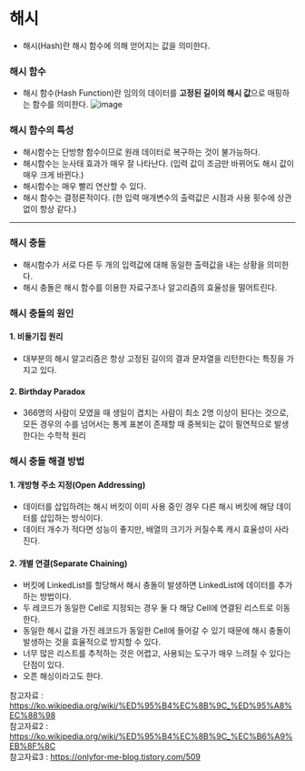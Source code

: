 # 해시
- 해시(Hash)란 해시 함수에 의해 얻어지는 값을 의미한다.

### 해시 함수
- 해시 함수(Hash Function)란 임의의 데이터를 **고정된 길이의 해시 값**으로 매핑하는 함수를 의미한다.
![image](https://github.com/abcxj123/1day1commit/assets/99263360/67cdaae0-f8bb-42dc-99e2-9ee80a5c6534)

### 해시 함수의 특성
- 해시함수는 단방향 함수이므로 원래 데이터로 복구하는 것이 불가능하다.
- 해시함수는 눈사태 효과가 매우 잘 나타난다. (입력 값이 조금만 바뀌어도 해시 값이 매우 크게 바뀐다.)
- 해시함수는 매우 빨리 연산할 수 있다.
- 해시 함수는 결정론적이다. (한 입력 매개변수의 출력값은 시점과 사용 횟수에 상관 없이 항상 같다.)
---
### 해시 충돌
- 해시함수가 서로 다른 두 개의 입력값에 대해 동일한 출력값을 내는 상황을 의미한다.
- 해시 충돌은 해시 함수를 이용한 자료구조나 알고리즘의 효율성을 떨어트린다.

### 해시 충돌의 원인
#### 1. 비둘기집 원리
- 대부분의 해시 알고리즘은 항상 고정된 길이의 결과 문자열을 리턴한다는 특징을 가지고 있다.
#### 2. Birthday Paradox 
- 366명의 사람이 모였을 때 생일이 겹치는 사람이 최소 2명 이상이 된다는 것으로, 모든 경우의 수를 넘어서는 통계 표본이 존재할 때 중복되는 값이 필연적으로 발생한다는 수학적 원리

### 해시 충돌 해결 방법
#### 1. 개방형 주소 지정(Open Addressing)
- 데이터를 삽입하려는 해시 버킷이 이미 사용 중인 경우 다른 해시 버킷에 해당 데이터를 삽입하는 방식이다.
- 데이터 개수가 적다면 성능이 좋지만, 배열의 크기가 커질수록 캐시 효율성이 사라진다.

#### 2. 개별 연결(Separate Chaining)
- 버킷에 LinkedList를 할당해서 해시 충돌이 발생하면 LinkedList에 데이터를 추가하는 방법이다.
- 두 레코드가 동일한 Cell로 지정되는 경우 둘 다 해당 Cell에 연결된 리스트로 이동한다.
- 동일한 해시 값을 가진 레코드가 동일한 Cell에 들어갈 수 있기 때문에 해시 충돌이 발생하는 것을 효율적으로 방지할 수 있다.
- 너무 많은 리스트를 추적하는 것은 어렵고, 사용되는 도구가 매우 느려질 수 있다는 단점이 있다.
- 오픈 해싱이라고도 한다.

참고자료 : https://ko.wikipedia.org/wiki/%ED%95%B4%EC%8B%9C_%ED%95%A8%EC%88%98  
참고자료2 : https://ko.wikipedia.org/wiki/%ED%95%B4%EC%8B%9C_%EC%B6%A9%EB%8F%8C  
참고자료3 : https://onlyfor-me-blog.tistory.com/509  
